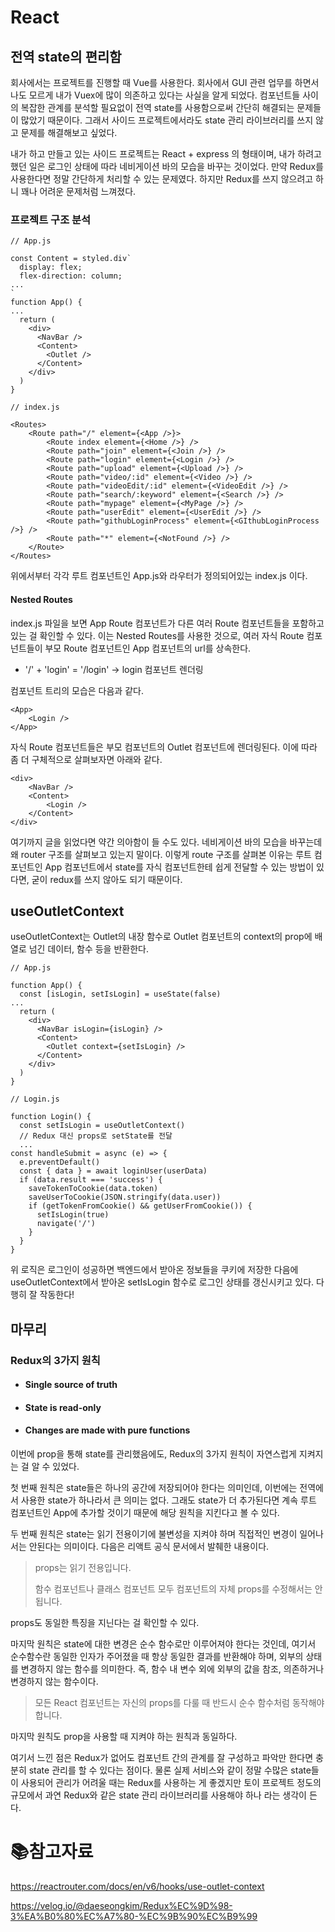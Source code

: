 # React

## 전역 state의 편리함

회사에서는 프로젝트를 진행할 때 Vue를 사용한다. 회사에서 GUI 관련 업무를 하면서 나도 모르게 내가 Vuex에 많이 의존하고 있다는 사실을 알게 되었다. 컴포넌트들 사이의 복잡한 관계를 분석할 필요없이 전역 state를 사용함으로써 간단히 해결되는 문제들이 많았기 때문이다. 그래서 사이드 프로젝트에서라도 state 관리 라이브러리를 쓰지 않고 문제를 해결해보고 싶었다.

내가 하고 만들고 있는 사이드 프로젝트는 React + express 의 형태이며, 내가 하려고 했던 일은 로그인 상태에 따라 네비게이션 바의 모습을 바꾸는 것이었다. 만약 Redux를 사용한다면 정말 간단하게 처리할 수 있는 문제였다. 하지만 Redux를 쓰지 않으려고 하니 꽤나 어려운 문제처럼 느껴졌다.

### 프로젝트 구조 분석

```react
// App.js

const Content = styled.div`
  display: flex;
  flex-direction: column;
...
`
function App() {
...
  return (
    <div>
      <NavBar />
      <Content>
        <Outlet />
      </Content>
    </div>
  )
}
```

```react
// index.js

<Routes>
    <Route path="/" element={<App />}>
        <Route index element={<Home />} />
        <Route path="join" element={<Join />} />
        <Route path="login" element={<Login />} />
        <Route path="upload" element={<Upload />} />
        <Route path="video/:id" element={<Video />} />
        <Route path="videoEdit/:id" element={<VideoEdit />} />
        <Route path="search/:keyword" element={<Search />} />
        <Route path="mypage" element={<MyPage />} />
        <Route path="userEdit" element={<UserEdit />} />
        <Route path="githubLoginProcess" element={<GIthubLoginProcess />} />
        <Route path="*" element={<NotFound />} />
    </Route>
</Routes>
```

위에서부터 각각 루트 컴포넌트인 App.js와 라우터가 정의되어있는 index.js 이다. 

#### Nested Routes

index.js 파일을 보면 App Route 컴포넌트가 다른 여러 Route 컴포넌트들을 포함하고 있는 걸  확인할 수 있다. 이는 Nested Routes를 사용한 것으로, 여러 자식 Route 컴포넌트들이 부모 Route 컴포넌트인 App 컴포넌트의 url를 상속한다. 

- '/' + 'login' = '/login' -> login 컴포넌트 렌더링

컴포넌트 트리의 모습은 다음과 같다.

```react
<App>
	<Login />
</App>
```

자식 Route 컴포넌트들은 부모 컴포넌트의 Outlet 컴포넌트에 렌더링된다. 이에 따라 좀 더 구체적으로 살펴보자면 아래와 같다. 

```react
<div>
	<NavBar />
	<Content>
		<Login />
	</Content>
</div>
```

여기까지 글을 읽었다면 약간 의아함이 들 수도 있다. 네비게이션 바의 모습을 바꾸는데 왜 router 구조를 살펴보고 있는지 말이다. 이렇게 route 구조를 살펴본 이유는 루트 컴포넌트인 App 컴포넌트에서 state를 자식 컴포넌트한테 쉽게 전달할 수 있는 방법이 있다면, 굳이 redux를 쓰지 않아도 되기 때문이다. 

## useOutletContext

useOutletContext는 Outlet의 내장 함수로 Outlet 컴포넌트의 context의 prop에 배열로 넘긴 데이터, 함수 등을 반환한다. 

```react
// App.js

function App() {
  const [isLogin, setIsLogin] = useState(false)
...
  return (
    <div>
      <NavBar isLogin={isLogin} />
      <Content>
        <Outlet context={setIsLogin} />
      </Content>
    </div>
  )
}
```

```react
// Login.js

function Login() {
  const setIsLogin = useOutletContext()
  // Redux 대신 props로 setState를 전달
  ...
const handleSubmit = async (e) => {
  e.preventDefault()
  const { data } = await loginUser(userData)
  if (data.result === 'success') {
    saveTokenToCookie(data.token)
    saveUserToCookie(JSON.stringify(data.user))
    if (getTokenFromCookie() && getUserFromCookie()) {
      setIsLogin(true)
      navigate('/')
    }
  }
}
```

위 로직은 로그인이 성공하면 백엔드에서 받아온 정보들을 쿠키에 저장한 다음에 useOutletContext에서 받아온 setIsLogin 함수로 로그인 상태를 갱신시키고 있다. 다행히 잘 작동한다!

## 마무리

### Redux의 3가지 원칙

- #### Single source of truth

- #### State is read-only

- #### Changes are made with pure functions

이번에 prop을 통해 state를 관리했음에도, Redux의 3가지 원칙이 자연스럽게 지켜지는 걸 알 수 있었다.

첫 번째 원칙은 state들은 하나의 공간에 저장되어야 한다는 의미인데, 이번에는 전역에서 사용한 state가 하나라서 큰 의미는 없다. 그래도 state가 더 추가된다면 계속 루트 컴포넌트인 App에 추가할 것이기 때문에 해당 원칙을 지킨다고 볼 수 있다.

두 번째 원칙은 state는 읽기 전용이기에 불변성을 지켜야 하며 직접적인 변경이 일어나서는 안된다는 의미이다. 다음은 리액트 공식 문서에서 발췌한 내용이다.

> props는 읽기 전용입니다.
>
> 함수 컴포넌트나 클래스 컴포넌트 모두 컴포넌트의 자체 props를 수정해서는 안 됩니다.

props도 동일한 특징을 지닌다는 걸 확인할 수 있다.

마지막 원칙은 state에 대한 변경은 순수 함수로만 이루어져야 한다는 것인데, 여기서 순수함수란 동일한 인자가 주어졌을 때 항상 동일한 결과를 반환해야 하며, 외부의 상태를 변경하지 않는 함수를 의미한다. 즉, 함수 내 변수 외에 외부의 값을 참조, 의존하거나 변경하지 않는 함수이다. 

> 모든 React 컴포넌트는 자신의 props를 다룰 때 반드시 순수 함수처럼 동작해야 합니다.

마지막 원칙도 prop을 사용할 때 지켜야 하는 원칙과 동일하다.

여기서 느낀 점은 Redux가 없어도 컴포넌트 간의 관계를 잘 구성하고 파악만 한다면 충분히 state 관리를 할 수 있다는 점이다. 물론 실제 서비스와 같이 정말 수많은 state들이 사용되어 관리가 어려울 때는 Redux를 사용하는 게 좋겠지만 토이 프로젝트 정도의 규모에서 과연 Redux와 같은 state 관리 라이브러리를 사용해야 하나 라는 생각이 든다.

# :books:참고자료

https://reactrouter.com/docs/en/v6/hooks/use-outlet-context

https://velog.io/@daeseongkim/Redux%EC%9D%98-3%EA%B0%80%EC%A7%80-%EC%9B%90%EC%B9%99
